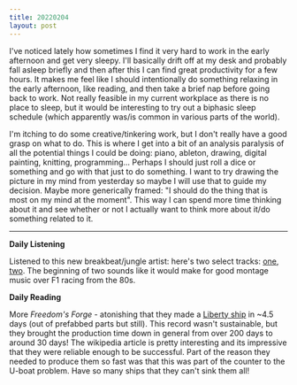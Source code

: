 ```yaml
---
title: 20220204
layout: post
---
```


I've noticed lately how sometimes I find it very hard to work in the early afternoon and get very sleepy. I'll basically drift off at my desk and probably fall asleep briefly and then after this I can find great productivity for a few hours. It makes me feel like I should intentionally do something relaxing in the early afternoon, like reading, and then take a brief nap before going back to work. Not really feasible in my current workplace as there is no place to sleep, but it would be interesting to try out a biphasic sleep schedule (which apparently was/is common in various parts of the world). 

I'm itching to do some creative/tinkering work, but I don't really have a good grasp on what to do. This is where I get into a bit of an analysis paralysis of all the potential things I could be doing: piano, ableton, drawing, digital painting, knitting, programming... Perhaps I should just roll a dice or something and go with that just to do something. I want to try drawing the picture in my mind from yesterday so maybe I will use that to guide my decision. Maybe more generically framed: "I should do the thing that is most on my mind at the moment". This way I can spend more time thinking about it and see whether or not I actually want to think more about it/do something related to it. 

---

**Daily Listening**

Listened to this new breakbeat/jungle artist: here's two select tracks: [one](https://open.spotify.com/track/1BD0IP2UaQvGug5qoW9VOe?si=9ac4cea04ed34e52), [two](https://open.spotify.com/track/0RoEXhqNvT3uxrM7opZp2I?si=082d5642e1574292). The beginning of two sounds like it would make for good montage music over F1 racing from the 80s. 

**Daily Reading**

More *Freedom's Forge* - atonishing that they made a [Liberty ship](https://en.wikipedia.org/wiki/Liberty_ship) in ~4.5 days (out of prefabbed parts but still). This record wasn't sustainable, but they brought the production time down in general from over 200 days to around 30 days! The wikipedia article is pretty interesting and its impressive that they were reliable enough to be successful. Part of the reason they needed to produce them so fast was that this was part of the counter to the U-boat problem. Have so many ships that they can't sink them all!